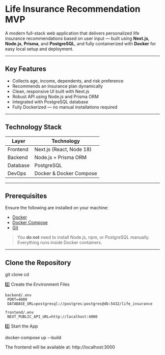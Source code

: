 # Life Insurance Recommendation MVP

A modern full-stack web application that delivers personalized life insurance recommendations based on user input — built using **Next.js**, **Node.js**, **Prisma**, and **PostgreSQL**, and fully containerized with **Docker** for easy local setup and deployment.

---

## Key Features

- Collects age, income, dependents, and risk preference
- Recommends an insurance plan dynamically
- Clean, responsive UI built with Next.js
- Robust API using Node.js and Prisma ORM
- Integrated with PostgreSQL database
- Fully Dockerized — no manual installations required

---

##  Technology Stack

| Layer       | Technology                |
|-------------|----------------------------|
| Frontend    | Next.js (React, Node 18)   |
| Backend     | Node.js + Prisma ORM       |
| Database    | PostgreSQL                 |
| DevOps      | Docker & Docker Compose    |

---

## Prerequisites

Ensure the following are installed on your machine:

- [Docker](https://www.docker.com/)
- [Docker Compose](https://docs.docker.com/compose/)
- [Git](https://git-scm.com/)

> You **do not** need to install Node.js, npm, or PostgreSQL manually. Everything runs inside Docker containers.

---


## Clone the Repository

git clone <your-repo-url>
cd <project-directory>

2️⃣ Create the Environment Files

    backend/.env
     PORT=4000
     DATABASE_URL=postgresql://postgres:postgres@db:5432/life_insurance

    frontend/.env
     NEXT_PUBLIC_API_URL=http://localhost:4000

3️⃣ Start the App

   docker-compose up --build

The frontend will be available at: http://localhost:3000